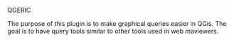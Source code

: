 QGERIC

The purpose of this plugin is to make graphical queries easier in QGis.
The goal is to have query tools similar to other tools used in web maviewers.
